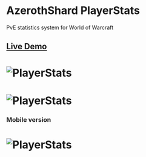 # AzerothShard PlayerStats

PvE statistics system for World of Warcraft

## [Live Demo](https://azerothshard.github.io/module-player-stats)

# ![PlayerStats](https://raw.githubusercontent.com/Helias/TC-PvEstats/master/screens/PvEstats.png)

# ![PlayerStats](https://raw.githubusercontent.com/Helias/TC-PvEstats/master/screens/PvEstats2.png)

### Mobile version

# ![PlayerStats](https://raw.githubusercontent.com/Helias/TC-PvEstats/master/screens/PvEstats_mobile.png)
